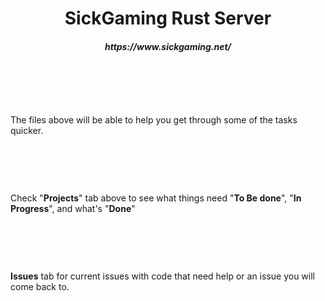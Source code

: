 <h1 data-mce-style="text-align: center;" style="text-align: center;">SickGaming Rust Server</h1>
<h5 data-mce-style="text-align: center;" style="text-align: center;">https://www.sickgaming.net/</h5>
<p><br data-mce-bogus="1"></p>
<p><img class="mce-pagebreak" src="data:image/gif;base64,R0lGODlhAQABAIAAAAAAAP///yH5BAEAAAAALAAAAAABAAEAAAIBRAA7" data-mce-resize="false" data-mce-placeholder=""></p>
<p><br data-mce-bogus="1"></p>
<p>The files above will be able to help you get through some of the tasks quicker.</p>
<p><br data-mce-bogus="1"></p>
<p><img class="mce-pagebreak" src="data:image/gif;base64,R0lGODlhAQABAIAAAAAAAP///yH5BAEAAAAALAAAAAABAAEAAAIBRAA7" data-mce-resize="false" data-mce-placeholder=""></p>
<p><br data-mce-bogus="1"></p>
<p>Check &quot;<strong>Projects</strong>&quot; tab above to see what things need &quot;<strong>To Be done</strong>&quot;, &quot;<strong>In Progress</strong>&quot;, and what&apos;s &quot;<strong>Done</strong>&quot;</p>
<p><br data-mce-bogus="1"></p>
<p><img class="mce-pagebreak" src="data:image/gif;base64,R0lGODlhAQABAIAAAAAAAP///yH5BAEAAAAALAAAAAABAAEAAAIBRAA7" data-mce-resize="false" data-mce-placeholder=""></p>
<p><br data-mce-bogus="1"></p>
<p><strong>Issues</strong> tab for current issues with code that need help or an issue you will come back to.</p>
<p><br data-mce-bogus="1"></p>
<p><br data-mce-bogus="1"></p>
